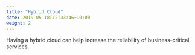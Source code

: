```yaml
---
title: "Hybrid Cloud"
date: 2019-05-18T12:33:46+10:00
weight: 2
---
```


Having a hybrid cloud can help increase the reliability of business-critical services.